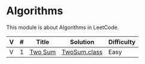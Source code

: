 # Algorithms

This module is about Algorithms in LeetCode. 

  V | #  | Title | Solution | Difficulty 
 -- | -- | ----- | -------- | ---------- 
  V | 1  | [Two Sum][two-sum-link] | [TwoSum.class][two-sum-solution] | Easy
  
  [two-sum-link]: https://leetcode.com/problems/two-sum/
  [two-sum-solution]: https://github.com/jsong00505/LeetCode/blob/master/Algorithms/src/main/java/easy/TwoSum.java
